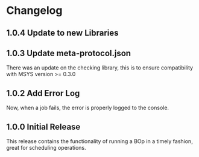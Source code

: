 # Changelog
## 1.0.4 Update to new Libraries
## 1.0.3 Update meta-protocol.json
There was an update on the checking library, this is to ensure compatibility with MSYS version >= 0.3.0

## 1.0.2 Add Error Log
Now, when a job fails, the error is properly logged to the console.

## 1.0.0 Initial Release
This release contains the functionality of running a BOp in a timely fashion, great for scheduling operations.
